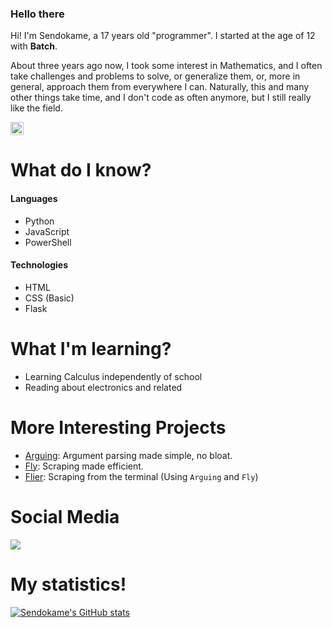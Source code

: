 ### Hello there

Hi! I'm Sendokame, a 17 years old "programmer". I started at the age of 12 with **Batch**.<br>

About three years ago now, I took some interest in Mathematics, and I often take challenges and problems to solve, or generalize them, or, more in general, approach them from everywhere I can. Naturally, this and many other things take time, and I don't code as often anymore, but I still really like the field.

<img height=21 src="https://komarev.com/ghpvc/?username=ZSendokame">

# What do I know?
#### Languages
- Python
- JavaScript
- PowerShell

#### Technologies
- HTML
- CSS (Basic)
- Flask

# What I'm learning?
- Learning Calculus independently of school
- Reading about electronics and related

# More Interesting Projects
- [Arguing](https://github.com/zsendokame/Arguing): Argument parsing made simple, no bloat.
- [Fly](https://github.com/ZSendokame/Fly): Scraping made efficient.
- [Flier](https://gist.github.com/ZSendokame/d3894b86e6db776b826b2af76e2c89c6): Scraping from the terminal (Using ``Arguing`` and ``Fly``)

# Social Media
<a href="https://discord.gg/5nADhX9fbH"><img src="https://img.shields.io/badge/Discord-7289DA?style=for-the-badge&logo=discord&logoColor=white"/></a>

# My statistics!
[![Sendokame's GitHub stats](https://github-readme-stats.vercel.app/api?username=zsendokame)](https://github.com/zsendokame/zsendokame)
